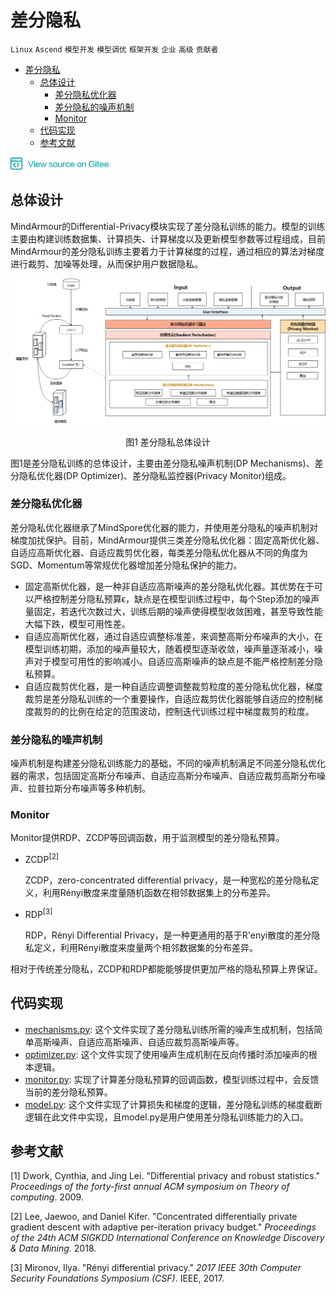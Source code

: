 # 差分隐私

`Linux` `Ascend` `模型开发` `模型调优` `框架开发` `企业` `高级` `贡献者`

<!-- TOC -->

- [差分隐私](#差分隐私)
    - [总体设计](#总体设计)
        - [差分隐私优化器](#差分隐私优化器)
        - [差分隐私的噪声机制](#差分隐私的噪声机制)
        - [Monitor](#monitor)
    - [代码实现](#代码实现)
    - [参考文献](#参考文献)

<!-- /TOC -->

<a href="https://gitee.com/mindspore/docs/blob/master/docs/source_zh_cn/design/mindarmour/differential_privacy_design.md" target="_blank"><img src="../../_static/logo_source.png"></a>

## 总体设计

MindArmour的Differential-Privacy模块实现了差分隐私训练的能力。模型的训练主要由构建训练数据集、计算损失、计算梯度以及更新模型参数等过程组成，目前MindArmour的差分隐私训练主要着力于计算梯度的过程，通过相应的算法对梯度进行裁剪、加噪等处理，从而保护用户数据隐私。

![dp_arch](./images/dp_arch.png)

<center>图1  差分隐私总体设计</center>

图1是差分隐私训练的总体设计，主要由差分隐私噪声机制(DP Mechanisms)、差分隐私优化器(DP Optimizer)、差分隐私监控器(Privacy Monitor)组成。


### 差分隐私优化器

差分隐私优化器继承了MindSpore优化器的能力，并使用差分隐私的噪声机制对梯度加扰保护。目前，MindArmour提供三类差分隐私优化器：固定高斯优化器、自适应高斯优化器、自适应裁剪优化器，每类差分隐私优化器从不同的角度为SGD、Momentum等常规优化器增加差分隐私保护的能力。

* 固定高斯优化器，是一种非自适应高斯噪声的差分隐私优化器。其优势在于可以严格控制差分隐私预算ϵ，缺点是在模型训练过程中，每个Step添加的噪声量固定，若迭代次数过大，训练后期的噪声使得模型收敛困难，甚至导致性能大幅下跌，模型可用性差。
* 自适应高斯优化器，通过自适应调整标准差，来调整高斯分布噪声的大小，在模型训练初期，添加的噪声量较大，随着模型逐渐收敛，噪声量逐渐减小，噪声对于模型可用性的影响减小。自适应高斯噪声的缺点是不能严格控制差分隐私预算。
* 自适应裁剪优化器，是一种自适应调整调整裁剪粒度的差分隐私优化器，梯度裁剪是差分隐私训练的一个重要操作，自适应裁剪优化器能够自适应的控制梯度裁剪的的比例在给定的范围波动，控制迭代训练过程中梯度裁剪的粒度。

### 差分隐私的噪声机制

噪声机制是构建差分隐私训练能力的基础，不同的噪声机制满足不同差分隐私优化器的需求，包括固定高斯分布噪声、自适应高斯分布噪声、自适应裁剪高斯分布噪声、拉普拉斯分布噪声等多种机制。

### Monitor

Monitor提供RDP、ZCDP等回调函数，用于监测模型的差分隐私预算。 

* ZCDP<sup>[2]</sup>

    ZCDP，zero-concentrated differential privacy，是一种宽松的差分隐私定义，利用Rényi散度来度量随机函数在相邻数据集上的分布差异。

* RDP<sup>[3]</sup>

    RDP，Rényi Differential Privacy，是一种更通用的基于R'enyi散度的差分隐私定义，利用Rényi散度来度量两个相邻数据集的分布差异。
    
相对于传统差分隐私，ZCDP和RDP都能能够提供更加严格的隐私预算上界保证。


## 代码实现

* [mechanisms.py](https://gitee.com/mindspore/mindarmour/blob/master/mindarmour/privacy/diff_privacy/mechanisms/mechanisms.py): 这个文件实现了差分隐私训练所需的噪声生成机制，包括简单高斯噪声、自适应高斯噪声、自适应裁剪高斯噪声等。
* [optimizer.py](https://gitee.com/mindspore/mindarmour/blob/master/mindarmour/privacy/diff_privacy/optimizer/optimizer.py): 这个文件实现了使用噪声生成机制在反向传播时添加噪声的根本逻辑。
* [monitor.py](https://gitee.com/mindspore/mindarmour/blob/master/mindarmour/privacy/diff_privacy/monitor/monitor.py): 实现了计算差分隐私预算的回调函数，模型训练过程中，会反馈当前的差分隐私预算。
* [model.py](https://gitee.com/mindspore/mindarmour/blob/master/mindarmour/privacy/diff_privacy/train/model.py): 这个文件实现了计算损失和梯度的逻辑，差分隐私训练的梯度截断逻辑在此文件中实现，且model.py是用户使用差分隐私训练能力的入口。

## 参考文献

[1] Dwork, Cynthia, and Jing Lei. "Differential privacy and robust statistics." *Proceedings of the forty-first annual ACM symposium on Theory of computing*. 2009.

[2] Lee, Jaewoo, and Daniel Kifer. "Concentrated differentially private gradient descent with adaptive per-iteration privacy budget." *Proceedings of the 24th ACM SIGKDD International Conference on Knowledge Discovery & Data Mining*. 2018.

[3] Mironov, Ilya. "Rényi differential privacy." *2017 IEEE 30th Computer Security Foundations Symposium (CSF)*. IEEE, 2017.
